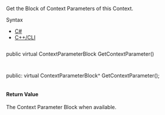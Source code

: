 Get the Block of Context Parameters of this Context.

Syntax

* [C#](#i-syntax-CS)
* [C++/CLI](#i-syntax-CPP2005)

```
```
public virtual ContextParameterBlock GetContextParameter()
```
```

```
```
public:
virtual ContextParameterBlock^ GetContextParameter();
```
```

#### Return Value

The Context Parameter Block when available.


